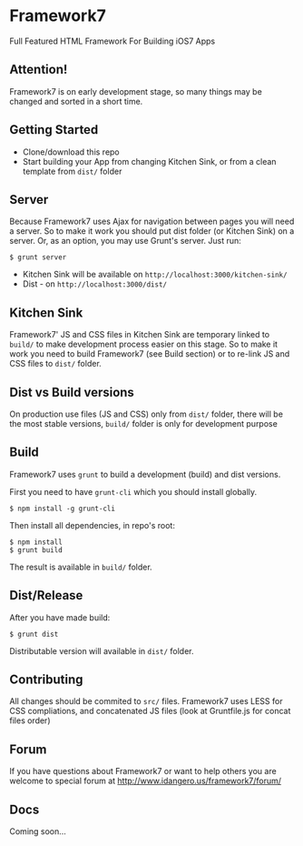 Framework7
==========

Full Featured HTML Framework For Building iOS7 Apps

## Attention!

Framework7 is on early development stage, so many things may be changed and sorted in a short time.

## Getting Started
  * Clone/download this repo
  * Start building your App from changing Kitchen Sink, or from a clean template from `dist/` folder

## Server

Because Framework7 uses Ajax for navigation between pages you will need a server. So to make it work you should put dist folder (or Kitchen Sink) on a server. Or, as an option, you may use Grunt's server. Just run:

```
$ grunt server
```

  * Kitchen Sink will be available on `http://localhost:3000/kitchen-sink/`
  * Dist - on `http://localhost:3000/dist/`

## Kitchen Sink

Framework7' JS and CSS files in Kitchen Sink are temporary linked to `build/` to make development process easier on this stage. So to make it work you need to build Framework7 (see Build section) or to re-link JS and CSS files to `dist/` folder.

## Dist vs Build versions

On production use files (JS and CSS) only from `dist/` folder, there will be the most stable versions, `build/` folder is only for development purpose

## Build

Framework7 uses `grunt` to build a development (build) and dist versions.

First you need to have `grunt-cli` which you should install globally.

```
$ npm install -g grunt-cli
```

Then install all dependencies, in repo's root:

```
$ npm install
$ grunt build
```

The result is available in `build/` folder.

## Dist/Release

After you have made build:

```
$ grunt dist
```

Distributable version will available in `dist/` folder.

## Contributing

All changes should be commited to `src/` files. Framework7 uses LESS for CSS compliations, and concatenated JS files (look at Gruntfile.js for concat files order)

## Forum

If you have questions about Framework7 or want to help others you are welcome to special forum at http://www.idangero.us/framework7/forum/

## Docs

Coming soon...